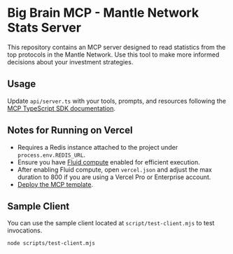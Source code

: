 # Big Brain MCP - Mantle Network Stats Server

This repository contains an MCP server designed to read statistics from the top protocols in the Mantle Network. Use this tool to make more informed decisions about your investment strategies.

## Usage

Update `api/server.ts` with your tools, prompts, and resources following the [MCP TypeScript SDK documentation](https://github.com/modelcontextprotocol/typescript-sdk/tree/main?tab=readme-ov-file#server).

## Notes for Running on Vercel

- Requires a Redis instance attached to the project under `process.env.REDIS_URL`.
- Ensure you have [Fluid compute](https://vercel.com/docs/functions/fluid-compute) enabled for efficient execution.
- After enabling Fluid compute, open `vercel.json` and adjust the max duration to 800 if you are using a Vercel Pro or Enterprise account.
- [Deploy the MCP template](https://vercel.com/templates/other/model-context-protocol-mcp-with-vercel-functions).

## Sample Client

You can use the sample client located at `script/test-client.mjs` to test invocations.

```sh
node scripts/test-client.mjs
